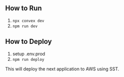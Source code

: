 ## How to Run

1. `npx convex dev`
2. `npm run dev`

## How to Deploy

1. setup .env.prod
2. `npm run deploy`

This will deploy the next application to AWS using SST.
